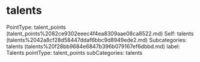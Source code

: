 # talents

PointType: talent_points (talent_points%2082ce9302eeec4f4ea8309aae08ca8522.md)
Self: talents (talents%2042a8cf28d58447ddaf6bbc9d8949ede2.md)
Subcategories: talents (talents%20f28bb9684e6847b396b079167ef6dbbd.md)
label: Talents
pointType: talent_points
subCategories: talents